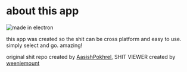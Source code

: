 # about this app

![made in electron](images/electron.svg)

this app was created so the shit can be cross platform and easy to use. simply select and go. amazing!

original shit repo created by [AasishPokhrel](https://github.com/AasishPokhrel/shit), SHIT VIEWER created by [weeniemount](https://github.com/weeniemount/shitviewer)